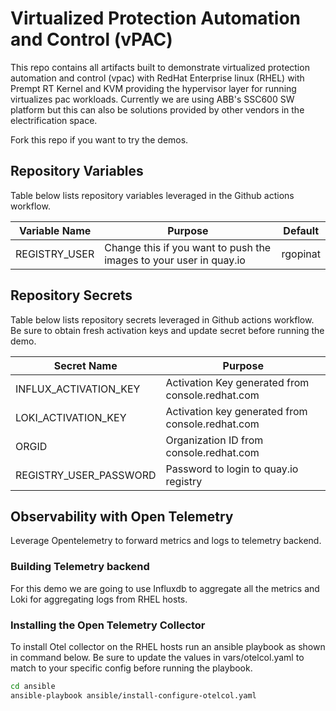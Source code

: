 # Virtualized Protection Automation and Control (vPAC) 
This repo contains all artifacts built to demonstrate virtualized protection automation and control (vpac) with RedHat Enterprise linux (RHEL) with Prempt RT Kernel and KVM providing the hypervisor layer for running virtualizes pac workloads. Currently we are using ABB's SSC600 SW platform but this can also be solutions provided by other vendors in the electrification space.

Fork this repo if you want to try the demos.


## Repository Variables
Table below lists repository variables leveraged in the Github actions workflow.

| Variable Name | Purpose | Default |
| ------------- | ------- | ------- |
| REGISTRY_USER | Change this if you want to push the images to your user in quay.io | rgopinat |

## Repository Secrets
Table below lists repository secrets leveraged in Github actions workflow. Be sure to obtain fresh activation keys and update secret before running the demo.

| Secret Name | Purpose |
| ------------- | ------- |
| INFLUX_ACTIVATION_KEY | Activation Key generated from console.redhat.com |
| LOKI_ACTIVATION_KEY | Activation key generated from console.redhat.com |
| ORGID | Organization ID from console.redhat.com |
| REGISTRY_USER_PASSWORD | Password to login to quay.io registry |

## Observability with Open Telemetry
Leverage Opentelemetry to forward metrics and logs to telemetry backend.

### Building Telemetry backend
For this demo we are going to use Influxdb to aggregate all the metrics and Loki for aggregating logs from RHEL hosts.



### Installing the Open Telemetry Collector
To install Otel collector on the RHEL hosts run an ansible playbook as shown in command below. Be sure to update the values in vars/otelcol.yaml to match to your specific config before running the playbook.


```sh
cd ansible
ansible-playbook ansible/install-configure-otelcol.yaml
```

